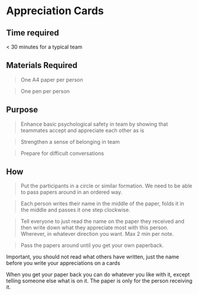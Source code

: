 # Appreciation Cards

## Time required

&lt; 30 minutes for a typical team

## Materials Required

>   One A4 paper per person

>   One pen per person

## Purpose

>   Enhance basic psychological safety in team by showing that teammates accept and appreciate each other as is

>   Strengthen a sense of belonging in team

>   Prepare for difficult conversations

## How

>   Put the participants in a circle or similar formation. We need to be able to pass papers around in an ordered way.

>   Each person writes their name in the middle of the paper, folds it in the middle and passes it one step clockwise.

>   Tell everyone to just read the name on the paper they received and then write down what they appreciate most with this person. Wherever, in whatever direction you want. Max 2 min per note.

>   Pass the papers around until you get your own paperback.

Important, you should not read what others have written, just the name before you write your appreciations on a cards

When you get your paper back you can do whatever you like with it, except telling someone else what is on it. The paper is only for the person receiving it.

